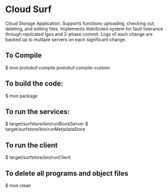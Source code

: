 # Cloud Surf

Cloud Storage Application.
Supports functions uploading, checking out, deleting, and editing files.
Implements distributed system for fault tolerance through replicated lgos and 2-phase commit.
Logs of each change are backed up to multiple servers on each significant change.



## To Compile

$ mvn protobuf:compile protobuf:compile-custom

## To build the code:

$ mvn package

## To run the services:

$ target/surfstore/bin/runBlockServer
$ target/surfstore/bin/runMetadataStore

## To run the client

$ target/surfstore/bin/runClient

## To delete all programs and object files

$ mvn clean
